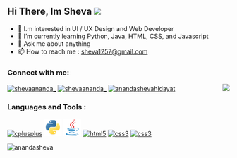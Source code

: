 ## Hi There, Im Sheva <img src="https://github.com/TheDudeThatCode/TheDudeThatCode/blob/master/Assets/Hi.gif" width="30px">

- 👀 I.m interested in UI / UX Design and Web Developer
- 🌱 I’m currently learning Python, Java, HTML, CSS, and Javascript
- 💬 Ask me about anything
- 📫 How to reach me : sheva1257@gmail.com

<h3 align="left">Connect with me:</h3>
<a href="https://github.com/anandasheva/github-readme-stats">
  <img align="right" src="https://github-readme-stats.vercel.app/api?username=anandasheva" />
</a>
<p align="left">
<a href="https://instagram.com/shevaananda_" target="blank"><img align="center" src="https://raw.githubusercontent.com/rahuldkjain/github-profile-readme-generator/master/src/images/icons/Social/instagram.svg" alt="shevaananda_" height="30" width="40" /></a>
<a href="https://twitter.com/shevaananda_" target="blank"><img align="center" src="https://raw.githubusercontent.com/rahuldkjain/github-profile-readme-generator/master/src/images/icons/Social/twitter.svg" alt="shevaananda_" height="30" width="40" /></a>
<a href="https://linkedin.com/in/anandashevahidayat" target="blank"><img align="center" src="https://raw.githubusercontent.com/rahuldkjain/github-profile-readme-generator/master/src/images/icons/Social/linked-in-alt.svg" alt="anandashevahidayat" height="30" width="40" /></a>

                                                    
<h3 align="left">Languages and Tools :</h3>
<p align="left">
<a href="https://www.w3schools.com/cpp/"> <img src="https://upload.wikimedia.org/wikipedia/commons/1/18/ISO_C%2B%2B_Logo.svg" alt="cplusplus" width="40" height="40"/></a> 
<a href="https://www.python.org"> <img src="https://raw.githubusercontent.com/devicons/devicon/master/icons/python/python-original.svg" alt="python" width="40" height="40"/></a>
<a href="https://www.java.com"> <img src="https://raw.githubusercontent.com/devicons/devicon/master/icons/java/java-original.svg" alt="java" width="40" height="40"/></a>
<a href="https://www.w3schools.com/html/"> <img src="https://upload.wikimedia.org/wikipedia/commons/6/61/HTML5_logo_and_wordmark.svg" alt="html5" width="40" height="40"/></a>
<a href="https://www.w3schools.com/css/"> <img src="https://upload.wikimedia.org/wikipedia/commons/d/d5/CSS3_logo_and_wordmark.svg" alt="css3" width="40" height="40"/></a> 
<a href="https://developer.mozilla.org/en-US/docs/Web/JavaScript"> <img src="https://upload.wikimedia.org/wikipedia/commons/9/99/Unofficial_JavaScript_logo_2.svg" alt="css3" width="40" height="40"/> </a>
</p>

<p><img align="left" src="https://github-readme-stats.vercel.app/api/top-langs?username=anandasheva&show_icons=true&locale=en&layout=compact" alt="anandasheva" /></p>

